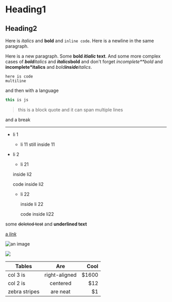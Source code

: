 # Heading1

## Heading2

Here is *italics* and **bold** and `inline code`.
Here is a newline in the same paragraph.

Here is a new paragraph. Some **bold *itialic* text**. And some more complex cases
of ***bold**italics* and ***italics*bold** and don't forget *incomplete**bold* and
**incomplete*italics** and *bold**inside**italics*.


```
here is code
multiline
```

and then with a language

```js
this is js
```

> this is a block quote
> and it can span multiple lines

and a break

---

- li 1
  - li 11
  still inside 11
- li 2
  - li 21


  inside li2

    code inside li2

  - li 22

    inside li 22

      code inside li22


some ~~deleted test~~ and __underlined text__

[a *link*](http://www.google.com)

![an image](https://avatars0.githubusercontent.com/u/1794527?v=3&s=460)

[![](image)](link)

| Tables        | Are           | Cool  |
| ------------- |:-------------:| -----:|
| col 3 is      | right-aligned | $1600 |
| col 2 is      | centered      |   $12 |
| zebra stripes | are neat      |    $1 |
